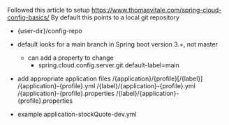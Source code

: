 Followed this article to setup 
https://www.thomasvitale.com/spring-cloud-config-basics/
By default this points to a local git repository
- {user-dir}/config-repo
- default looks for a main branch in Spring boot version 3.+, not master
  - can add a property to change
    - spring.cloud.config.server.git.default-label=main

- add appropriate application files
  /{application}/{profile}[/{label}]
  /{application}-{profile}.yml
  /{label}/{application}-{profile}.yml
  /{application}-{profile}.properties
  /{label}/{application}-{profile}.properties
- example application-stockQuote-dev.yml